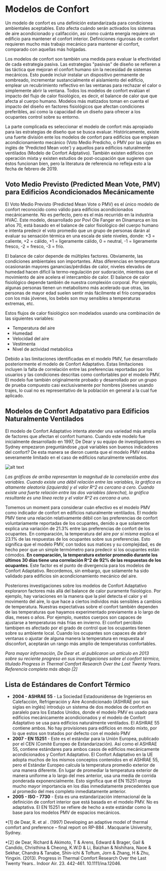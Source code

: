 Modelos de Confort
==================

Un modelo de confort es una definición estandarizada para condiciones ambientales aceptables. Esto afecta cuándo serán activados los sistemas de aire acondicionado y califacción, así como cuánta energía requiere un edificio para mantener el confort interior. Definiciones rigurosas de confort requieren mucho más trabajo mecánico para mantener el confort, comparado con aquellas más holgadas.

Los modelos de confort son también una medida para evaluar la efectividad de cada estrategia pasiva. Las estrategias "pasivas" de diseño se refieren a las táctica que mejoran el confort humano sin la necesidad de sistemas mecánicos. Esto puede incluir instalar un dispositivo permanente de sombreado, incrementar sustancialmente el aislamiento del edificio, emplear un recubrimiento reflectivo en las ventanas para rechazar el calor o simplemente abrir la ventana. Todos los modelos de confort evalúan el impacto del flujo de calor fisiológico, es decir, el balance de calor que que afecta al cuerpo humano. Modelos más matizados toman en cuenta el impacto del diseño en factores fisiológicos que afectan condiciones preferibles, así como la capacidad de un diseño para ofrecer a los ocupantes control sobre su entorno.

La parte complicada es seleccionar el modelo de confort más apropiado para las estrategias de diseño que se busca evaluar. Históricamente, existe una fuerte división ente los modelos de confort para edificios que emplean acondicionamiento mecánico (Voto Medio Predicho, o PMV por las siglas en inglés de 'Predicted Mean vote') y aquellos para edificios naturalmente ventilados (Modelo de Confort Adptativo). También existen edificios con operación mixta y existen estudios de post-ocupación que sugieren que éstos funcionan bien, pero la literatura de referencia no refleja esto a la fecha de febrero de 2019.

Voto Medio Previsto (Predicted Mean Vote, PMV) para Edificios Acondicionados Mecánicamente
---------------------------------------------------------------------

El Voto Medio Previsto (Predicted Mean Vote o PMV) es el único modelo de confort reconocido como válido para edificios acondicionados mecánicamente. No es perfecto, pero es el más recurrido en la industria HVAC. Este modelo, desarrollado por Povl Ole Fanger en Dinamarca en los años 70, está basado en el balance de calor fisiológico del cuerpo humano e intenta predecir el voto promedio que un grupo de personas darán al evaluar su sensación térmica en una escala de siete niveles, donde: +3 = caliente, +2 = cálido, +1 = ligeramente cálido, 0 = neutral, -1 = ligeramente fresco, -2 = fresco, -3 = frío.

El balance de calor depende de múltiples factores. Obviamente, las condiciones ambientales son importantes. Altas diferencias en temperatura ocasionarán mayores ganancias/pérdidas de calor, niveles elevados de humedad hacen difícil la termo-regulación por sudoración, mientras que el movimiento de aire acelera el intercambio de calor. El balance de calor fisiológico depende también de nuestra complexión corporal. Por ejemplo, algunas personas tienen un metabolismo más acelerado que otras, las personas de mayor edad suelen sentir más fácilmente el frío comparados con los más jóvenes, los bebés son muy sensibles a temperaturas extremas, etc.

Estos flujos de calor fisiológico son modelados usando una combinación de las siguientes variables:

  * Temperatura del aire
  * Humedad
  * Velocidad del aire
  * Vestimenta
  * Nivel de actividad metabólica
  
Debido a las limitaciones identificadas en el modelo PMV, fue desarrollado posteriormente el modelo de Confort Adaptativo. Estas limitaciones incluyen la falta de correlación entre las preferencias reportadas por los usuarios y las condiciones descritas como confortables por el modelo PMV. El modelo fue también originalmente probado y desarrollado por un grupo de prueba compuesto casi exclusivamente por hombres jóvenes usando trajes, lo cual no es representativo de la población en general a la cual fue aplicado.

Modelos de Confort Adpatativo para Edificios Naturalmente Ventilados
---------------------------------------------------------------------

El modelo de Confort Adaptativo intenta atender una variedad más amplia de factores que afectan el confort humano. Cuando este modelo fue inicialmente desarrollado en 1997, De Dear y su equipo de investigadores en Sydney empezaron preguntándose ¿qué variables son buenos indicadores del confort? De esta manera se dieron cuenta que el modelo PMV estaba severamente limitado en el caso de edificios naturalmente ventilados.

![alt text](https://user-images.githubusercontent.com/44324576/52494211-b23ad180-2bcd-11e9-9845-c42387903b4c.JPG)

*Las gráficas de arriba representan la magnitud de la correlación entre dos variables. Cuando existe una débil relación entre las variables, la gráfica es altamente aleatoria (izquierda) y el valor R^2 es cercano a cero. Cuando existe una fuerte relación entre las dos variables (derecha), la gráfica resultante es una línea recta y el valor R^2 es cercano a uno.*

Tomemos un moment para considerar cuán efectivo es el modelo PMV como indicador de confort en edificios naturalmente ventilados. El modelo PMV tiene una relación relativamente débil con las preferencias de confort voluntariamente reportadas de los ocupantes, denido a que solamente explica una variación de 21.3% entre las preferencias de confort de los ocupantes. En comparación, la temperatura del aire *por sí misma* explica el 23.1% de las respuestas de los ocupantes sobre sus preferencias. Esto significa que el modelo PMV, con todos sus matices y su complejidad, es de hecho peor que un simple termómetro para predecir si los ocupantes están cómodos. **En comparación, la temperatura exterior promedio durante los últimos 30 días tiene una correlación R^2 de 92% de las respuestas de los ocupantes**. Este factor es el punto de divergencia para los modelos de Confort Adaptativo. Recordemos, sin embargo, que solamente ha sido validado para edificios sin acondicionamiento mecánico del aire.

Posteriores investigaciones sobre los modelos de Confort Adaptativo exploraron factores más allá del balance de calor puramente fisiológico. Por ejemplo, hay variaciones en la manera que la piel detecta el calor y el movimento del aire, lo que hace a ciertos individos más sensibles a cambios de temperatura. Nuestras expectativas sobre el confort también dependen de las temperaturas que hayamos experimentado previamente a lo largo de días, meses o años. Por ejemplo, nuestos cuerpos son capaces de ajustarse a temperaturas más frías en invierno. El confort percibido tambipen es afectado por el grado de control que los ocupantes tienen sobre su ambiente local. Cuando los ocupantes son capaces de abrir ventanas o ajustar de alguna manera la temperatura en respuesta al disconfort, aceptarán un rango más amplio de temperaturas confortables.

*Para mayor información, De Dear et. al publicaron un artículo en 2013 sobre su reciente progreso en sus investigaciones sobre el confort térmico, titulado Progress in Thermal Comfort Research Over the Last Twenty Years. Referencia completa más abajo [2]*

Lista de Estándares de Confort Térmico
--------------------------------------

  * **2004 - ASHRAE 55** - La Sociedad Estadounidense de Ingenieros en Calefacción, Refrigeración y Aire Acondicionado (ASHRAE por sus siglas en inglés) introdujo un sistema de dos modelos de confort en paralelo para los Estados Unidos, donde el modelo PMV es usado para edificios mecánicamente acondicionados y el modelo de Confort Adaptativo se usa para edificios naturalmente ventilados. El ASHRAE 55 contiene ambos. No hay provisiones para edificios en modo mixto, por lo que estos son tratados por defecto con el modelo PMV
  * **2007 - EN 15251** - Este es el estándar para la Unión Europea, publicado por el CEN (Comité Europeo de Estandarización). Así como el ASHRAE 55, contiene estándares para ambos casos de edificios mecánicamente acondicionados y Confort Adaptativo. El Confort Adaptativo en la UE adopta muchos de los mismos conceptos contenidos en el ASHRAE 55, pero el Estándar Europeo calcula la temperatura promedio exterior de una manera diferente. En lugar de promediar la temperatura exterior de manera uniforme a lo largo del mes anterior, usa una media de corrida ponderada exponencialmente. Esto significa que el EN 15251 otorga mucho mayor importancia en los días inmediatamente precedentes que al promedio del mes completo inmediatamente anterior.
  * **2005 - ISO - 7730** - Esta es una estandarización internacional de la definición de confort interior que está basada en el modelo PMV. No es adaptativa. El EN 15251 se refiere de hecho a este estándar como la base para los modelos PMV de espacios mecánicos.
  
*[1] de Dear, R. et al . (1997) Developing an adaptive model of thermal comfort and preference – final report on RP-884 . Macquarie University, Sydney.

*[2] de Dear, Richard & Akimoto, T & Arens, Edward & Brager, Gail & Candido, Christhina & Cheong, K.W.D & Li, Baizhan & Nishihara, Naoe & Sekhar, Chandra & Tanabe, Shin-ichi & Toftum, Jorn & Zhang, H & Zhu, Yingxin. (2013). Progress in Thermal Comfort Research Over the Last Twenty Years.. Indoor Air. 23. 442-461. 10.1111/ina.12046.
